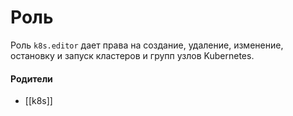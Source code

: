 # Роль

Роль `k8s.editor` дает права на создание, удаление, изменение, остановку и запуск кластеров и групп узлов Kubernetes.


#### Родители

- [[k8s]]
